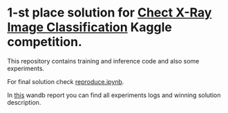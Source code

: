 # 1-st place solution for [Chect X-Ray Image Classification](https://www.kaggle.com/competitions/chest-x-ray-image-classification/leaderboard) Kaggle competition.

This repository contains training and inference code and also some experiments.

For final solution check [reproduce.ipynb](https://github.com/ivan7022/xray_kaggle/blob/main/reproduce.ipynb).

In [this](https://wandb.ai/i_vainn/DL01-XRay/reports/Road-to-0-81--VmlldzoyODEyOTEw) wandb report you can find all experiments logs and
winning solution description.
